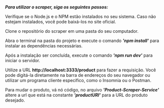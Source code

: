 
***Para utilizar o scraper, siga os seguintes passos:***

Verifique se o Node.js e o NPM estão instalados no seu sistema. Caso não estejam instalados, você pode baixá-los no site oficial.

Clone o repositório do scraper em uma pasta do seu computador.

Abra o terminal na pasta do projeto e execute o comando ***'npm install'*** para instalar as dependências necessárias.

Após a instalação ser concluída, execute o comando ***'npm run dev'*** para iniciar o servidor.

Utilize a URL **http://localhost:3333/product** para fazer a requisição. Você pode digitá-la diretamente na barra de endereços do seu navegador ou utilizar um programa cliente específico, como o Insomnia ou o Postman.

Para mudar o produto, vá nó código, no arquivo ***'Product-Scraper-Service'*** altere a url que está na constante ***'productURl'*** para a URL do produto desejado.
